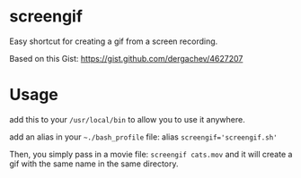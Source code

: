 # screengif
Easy shortcut for creating a gif from a screen recording. 

Based on this Gist:
https://gist.github.com/dergachev/4627207


# Usage
add this to your `/usr/local/bin` to allow you to use it anywhere.

add an alias in your `~./bash_profile` file: alias `screengif='screengif.sh'`

Then, you simply pass in a movie file: `screengif cats.mov` and it will create a gif with the same name in the same directory.
